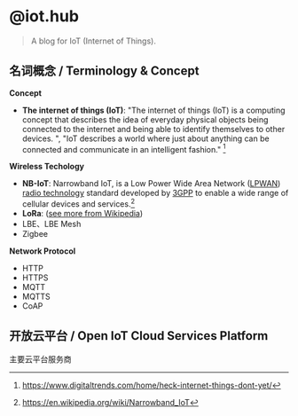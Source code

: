 # @iot.hub

> A blog for IoT (Internet of Things).

## 名词概念 / Terminology & Concept

**Concept**

- **The internet of things (IoT)**: "The internet of things (IoT) is a computing concept that describes the idea of everyday physical objects being connected to the internet and being able to identify themselves to other devices. ", "IoT describes a world where just about anything can be connected and communicate in an intelligent fashion." [^01]

**Wireless Techology**

- **NB-IoT**: Narrowband IoT, is a Low Power Wide Area Network ([LPWAN](https://en.wikipedia.org/wiki/LPWAN)) [radio technology](https://en.wikipedia.org/wiki/Radio_technology) standard developed by [3GPP](https://en.wikipedia.org/wiki/3GPP) to enable a wide range of cellular devices and services.[^02] 
- **LoRa**:  ([see more from Wikipedia][2])
- LBE、LBE Mesh
- Zigbee



**Network Protocol**

- HTTP
- HTTPS
- MQTT
- MQTTS
- CoAP



## 开放云平台 / Open IoT Cloud Services Platform

主要云平台服务商



[^01]: https://www.digitaltrends.com/home/heck-internet-things-dont-yet/
[^02]: https://en.wikipedia.org/wiki/Narrowband_IoT

[2]: https://en.wikipedia.org/wiki/LoRa "LoRa"